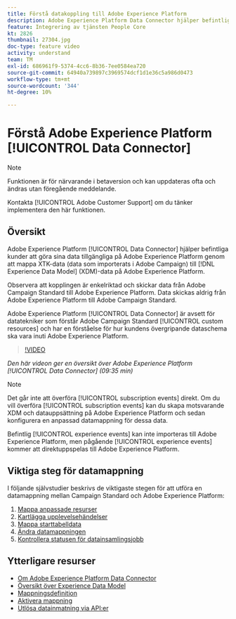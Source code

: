 ```yaml
---
title: Förstå datakoppling till Adobe Experience Platform
description: Adobe Experience Platform Data Connector hjälper befintliga kunder att göra sina data tillgängliga på Adobe Experience Platform genom att mappa XTK-data (data som importerats i Campaign) till Experience Data Model-data (XDM) på Adobe Experience Platform.
feature: Integrering av tjänsten People Core
kt: 2826
thumbnail: 27304.jpg
doc-type: feature video
activity: understand
team: TM
exl-id: 686961f9-5374-4cc6-8b36-7ee0584ea720
source-git-commit: 64940a739897c3969574dcf1d1e36c5a986d0473
workflow-type: tm+mt
source-wordcount: '344'
ht-degree: 10%

---
```


# Förstå Adobe Experience Platform [!UICONTROL Data Connector]

>[!NOTE]
>
>Funktionen är för närvarande i betaversion och kan uppdateras ofta och ändras utan föregående meddelande.
>
>Kontakta [!UICONTROL Adobe Customer Support] om du tänker implementera den här funktionen.

## Översikt

Adobe Experience Platform [!UICONTROL Data Connector] hjälper befintliga kunder att göra sina data tillgängliga på Adobe Experience Platform genom att mappa XTK-data (data som importerats i Adobe Campaign) till [!DNL Experience Data Model] (XDM)-data på Adobe Experience Platform.

Observera att kopplingen är enkelriktad och skickar data från Adobe Campaign Standard till Adobe Experience Platform. Data skickas aldrig från Adobe Experience Platform till Adobe Campaign Standard.

Adobe Experience Platform [!UICONTROL Data Connector] är avsett för datatekniker som förstår Adobe Campaign Standard [!UICONTROL custom resources] och har en förståelse för hur kundens övergripande dataschema ska vara inuti Adobe Experience Platform.

>[!VIDEO](https://video.tv.adobe.com/v/27304?quality=12)

*Den här videon ger en översikt över Adobe Experience Platform  [!UICONTROL Data Connector] (09:35 min)*

>[!NOTE]
>
>Det går inte att överföra [!UICONTROL subscription events] direkt. Om du vill överföra [!UICONTROL subscription events] kan du skapa motsvarande XDM och datauppsättning på Adobe Experience Platform och sedan konfigurera en anpassad datamappning för dessa data.
>
>Befintlig [!UICONTROL experience events] kan inte importeras till Adobe Experience Platform, men pågående [!UICONTROL experience events] kommer att direktuppspelas till Adobe Experience Platform.

## Viktiga steg för datamappning

I följande självstudier beskrivs de viktigaste stegen för att utföra en datamappning mellan Campaign Standard och Adobe Experience Platform:

1. [Mappa anpassade resurser](/help/administrating/adobe-experience-platform-data-connector/mapping-custom-resources.md)
2. [Kartlägga upplevelsehändelser](/help/administrating/adobe-experience-platform-data-connector/mapping-experience-events.md)
3. [Mappa starttabelldata](/help/administrating/adobe-experience-platform-data-connector/mapping-seed-table-data.md)
4. [Ändra datamappningen](/help/administrating/adobe-experience-platform-data-connector/modifying-data-mapping.md)
5. [Kontrollera statusen för datainsamlingsjobb](/help/administrating/adobe-experience-platform-data-connector/checking-status-of-data-ingestion-jobs.md)

## Ytterligare resurser

* [Om Adobe Experience Platform Data Connector](https://docs.adobe.com/content/help/en/campaign-standard/using/administrating/mapping-campaign-and-aep-data/aep-about-data-connector.html)
* [Översikt över Experience Data Model](https://docs.adobe.com/content/help/en/campaign-standard/using/administrating/mapping-campaign-and-aep-data/aep-data-model-overview.html)
* [Mappningsdefinition](https://experienceleague.adobe.com/docs/campaign-standard/using/integrating-with-adobe-cloud/adobe-experience-platform/data-connector/aep-mapping-definition.html)
* [Aktivera mappning](https://experienceleague.adobe.com/docs/campaign-standard/using/integrating-with-adobe-cloud/adobe-experience-platform/data-connector/aep-mapping-activation.html)
* [Utlösa datainmatning via API:er](https://experienceleague.adobe.com/docs/campaign-standard/using/integrating-with-adobe-cloud/adobe-experience-platform/data-connector/aep-triggering-data-ingestion.html)
